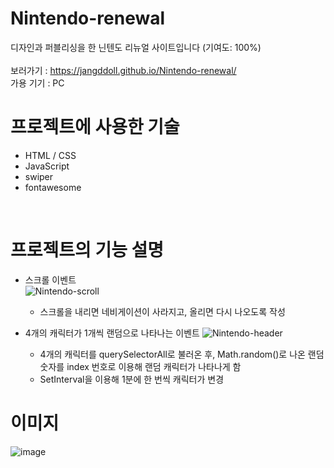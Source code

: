 # Nintendo-renewal
디자인과 퍼블리싱을 한 닌텐도 리뉴얼 사이트입니다 (기여도: 100%)<br><br>
보러가기 : https://jangddoll.github.io/Nintendo-renewal/<br>
가용 기기 : PC

# 프로젝트에 사용한 기술
* HTML / CSS
* JavaScript
* swiper
* fontawesome
<br>

# 프로젝트의 기능 설명
* 스크롤 이벤트 <br>
  ![Nintendo-scroll](https://github.com/jangddoll/Nintendo-renewal/assets/145321198/478a01d2-4c26-41b5-ab5d-1018d91efa95)
  * 스크롤을 내리면 네비게이션이 사라지고, 올리면 다시 나오도록 작성
 
* 4개의 캐릭터가 1개씩 랜덤으로 나타나는 이벤트
  ![Nintendo-header](https://github.com/jangddoll/Nintendo-renewal/assets/145321198/e07f2bb1-7137-483d-b173-4a270c8e1fb8)
  * 4개의 캐릭터를 querySelectorAll로 불러온 후, Math.random()로 나온 랜덤 숫자를 index 번호로 이용해 랜덤 캐릭터가 나타나게 함 
  * SetInterval을 이용해 1분에 한 번씩 캐릭터가 변경
 
# 이미지
![image](https://github.com/jangddoll/Nintendo-renewal/assets/145321198/070fda7c-4802-4875-be8e-231a2c02cdd2)





